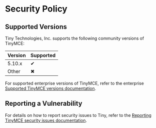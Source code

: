 # Security Policy

## Supported Versions

Tiny Technologies, Inc. supports the following community versions of TinyMCE:

| Version | Supported                      |
| ------- | ------------------------------ |
| 5.10.x  | &#10004;                       |
| Other   | &#10006;                       |

For supported enterprise versions of TinyMCE, refer to the enterprise [Supported TinyMCE versions documentation](https://www.tiny.cloud/docs/support/#supportedtinymceversions).

## Reporting a Vulnerability

For details on how to report security issues to Tiny, refer to the [Reporting TinyMCE security issues documentation](https://www.tiny.cloud/docs/security/security/#reportingtinymcesecurityissues).
